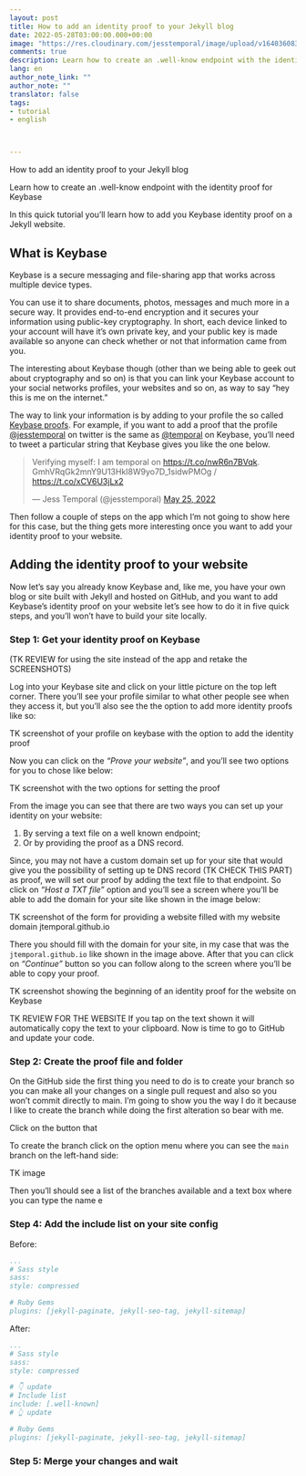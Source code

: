 ```yaml
---
layout: post
title: How to add an identity proof to your Jekyll blog
date: 2022-05-28T03:00:00.000+00:00
image: "https://res.cloudinary.com/jesstemporal/image/upload/v1640360836/covers/tutorial_gfgm5n.png"
comments: true
description: Learn how to create an .well-know endpoint with the identity proof for Keybase
lang: en
author_note_link: ""
author_note: ""
translator: false
tags:
- tutorial
- english



---
```

How to add an identity proof to your Jekyll blog

Learn how to create an .well-know endpoint with the identity proof for Keybase

In this quick tutorial you’ll learn how to add you Keybase identity proof on a Jekyll website.

## What is Keybase

Keybase is a secure messaging and file-sharing app that works across multiple device types.

You can use it to share documents, photos, messages and much more in a secure way. It provides end-to-end encryption and it secures your information using public-key cryptography. In short, each device linked to your account will have it’s own private key, and your public key is made available so anyone can check whether or not that information came from you.

The interesting about Keybase though (other than we being able to geek out about cryptography and so on) is that you can link your Keybase account to your social networks profiles, your websites and so on, as way to say “hey this is me on the internet.”

The way to link your information is by adding to your profile the so called [Keybase proofs](https://book.keybase.io/account#proofs). For example, if you want to add a proof that the profile [@jesstemporal](http://twitter.com/jesstemporal) on twitter is the same as [@temporal](https://keybase.io/temporal) on Keybase, you’ll need to tweet a particular string that Keybase gives you like the one below.

<blockquote class="twitter-tweet"><p lang="en" dir="ltr">Verifying myself: I am temporal on <a href="https://t.co/nwR6n7BVqk">https://t.co/nwR6n7BVqk</a>. GmhVRqGk2mnY9U13HkI8W9yo7D_1sidwPMOg / <a href="https://t.co/xCV6U3jLx2">https://t.co/xCV6U3jLx2</a></p>&mdash; Jess Temporal (@jesstemporal) <a href="https://twitter.com/jesstemporal/status/1529266346680262659?ref_src=twsrc%5Etfw">May 25, 2022</a></blockquote> <script async src="https://platform.twitter.com/widgets.js" charset="utf-8"></script>

Then follow a couple of steps on the app which I’m not going to show here for this case, but the thing gets more interesting once you want to add your identity proof to your website.

## Adding the identity proof to your website

Now let’s say you already know Keybase and, like me, you have your own blog or site built with Jekyll and hosted on GitHub, and you want to add Keybase’s identity proof on your website let’s see how to do it in five quick steps, and you’ll won’t have to build your site locally.

### Step 1: Get your identity proof on Keybase

(TK REVIEW for using the site instead of the app and retake the SCREENSHOTS)

Log into your Keybase site and click on your little picture on the top left corner. There you’ll see your profile similar to what other people see when they access it, but you’ll also see the the option to add more identity proofs like so:

TK screenshot of your profile on keybase with the option to add the identity proof

Now you can click on the *“Prove your website”*, and you’ll see two options for you to chose like below:

TK screenshot with the two options for setting the proof

From the image you can see that there are two ways you can set up your identity on your website:

1. By serving a text file on a well known endpoint;
1. Or by providing the proof as a DNS record.

Since, you may not have a custom domain set up for your site that would give you the possibility of setting up te DNS record (TK CHECK THIS PART) as proof, we will set our proof by adding the text file to that endpoint. So click on *“Host a TXT file”* option and you’ll see a screen where you’ll be able to add the domain for your site like shown in the image below:

TK screenshot of the form for providing a website filled with my website domain jtemporal.github.io

There you should fill with the domain for your site, in my case that was the `jtemporal.github.io` like shown in the image above. After that you can click on *“Continue”* button so you can follow along to the screen where you’ll be able to copy your proof.

TK screenshot showing the beginning of an identity proof for the website on Keybase

TK REVIEW FOR THE WEBSITE
If you tap on the text shown it will automatically copy the text to your clipboard. Now is time to go to GitHub and update your code.

### Step 2: Create the proof file and folder

On the GitHub side the first thing you need to do is to create your branch so you can make all your changes on a single pull request and also so you won’t commit directly to main. I’m going to show you the way I do it because I like to create the branch while doing the first alteration so bear with me.

Click on the button that 

To create the branch click on the option menu where you can see the `main` branch on the left-hand side:

TK image 

Then you’ll should see a list of the branches available and a text box where you can type the name e


### Step 4: Add the include list on your site config

Before:
```yaml
...
# Sass style
sass:
style: compressed

# Ruby Gems
plugins: [jekyll-paginate, jekyll-seo-tag, jekyll-sitemap]
```

After:
```yaml
...
# Sass style
sass:
style: compressed

# 👇 update
# Include list
include: [.well-known]
# 👆 update

# Ruby Gems
plugins: [jekyll-paginate, jekyll-seo-tag, jekyll-sitemap]
```

### Step 5: Merge your changes and wait